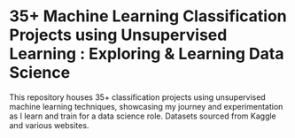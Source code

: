 # 35+ Machine Learning Classification Projects using Unsupervised Learning : Exploring & Learning Data Science

This repository houses 35+ classification projects using unsupervised machine learning techniques, showcasing my journey and experimentation as I learn and train for a data science role. Datasets sourced from Kaggle and various websites.
